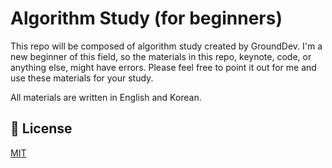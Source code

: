 # Algorithm Study (for beginners)

This repo will be composed of algorithm study created by GroundDev.
I'm a new beginner of this field, so the materials in this repo, keynote, code, or anything else, might have errors.
Please feel free to point it out for me and use these materials for your study.

All materials are written in English and Korean.

## :lock_with_ink_pen: License

[MIT](https://choosealicense.com/licenses/mit/)
